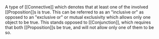 A type of [[Connective]] which denotes that at least one of the involved [[Proposition]]s is true. This can be referred to as an "inclusive or" as opposed to an "exclusive or" or mutual exclusivity which allows only one object to be true.
This stands opposed to [[Conjunction]], which requires that both [[Proposition]]s be true, and will not allow only one of them to be so.